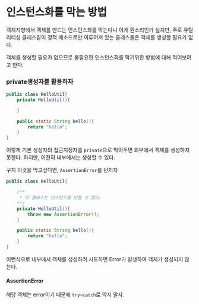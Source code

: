 # 인스턴스화를 막는 방법
객체지향에서 객체를 만드는 인스턴스화를 막는다니 이게 뭔소리인가 싶지만, 주로 유틸리티성 클래스같이 정적 메소드로만 이루어져 있는 클래스들은 객체를 생성할 필요가 없다.  

객체를 생성할 필요가 없으므로 불필요한 인스턴스화를 막기위한 방법에 대해 적어보려고 한다.

### private생성자를 활용하자
```java
public class HelloUtil{
    private HelloUtil(){

    }

    public static String hello(){
        return "hello";
    }
}
```

이렇게 기본 생성자의 접근지정자를 `private`으로 막아두면 외부에서 객체를 생성하지 못한다. 하지만, 여전히 내부에서는 생성할 수 있다.  

구지 이것을 막고싶다면, `AssertionError`를 던지자 
```java
public class HelloUtil{

    /**
     * 이 클래스는 인스턴스를 만들 수 없다.
    **/
    private HelloUtil(){
        throw new AssertionError();
    }

    public static String hello(){
        return "hello";
    }
}
```
이런식으로 내부에서 객체를 생성하려 시도하면 Error가 발생하여 객체가 생성되지 않는다.

#### AssertionError
해당 객체는 error이기 때문에 `try~catch`로 막지 말자.

